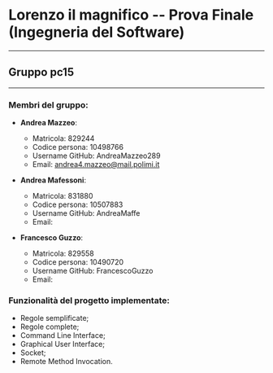 # Lorenzo il magnifico -- Prova Finale (Ingegneria del Software)
---
## Gruppo pc15
---

### Membri del gruppo:
- __Andrea Mazzeo__:
  * Matricola: 829244
  * Codice persona: 10498766
  * Username GitHub: AndreaMazzeo289
  * Email: andrea4.mazzeo@mail.polimi.it
 
- __Andrea Mafessoni__:
  * Matricola: 831880
  * Codice persona: 10507883
  * Username GitHub: AndreaMaffe
  * Email: 
 
- __Francesco Guzzo__:
  * Matricola: 829558
  * Codice persona: 10490720
  * Username GitHub: FrancescoGuzzo
  * Email: 
 
### Funzionalità del progetto implementate:
- Regole semplificate;
- Regole complete;
- Command Line Interface;
- Graphical User Interface;
- Socket;
- Remote Method Invocation.
